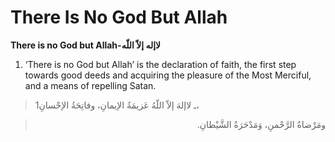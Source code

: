 There Is No God But Allah
=========================

**There is no God but Allah-لاإله إلاّ اللّه**

1. ‘There is no God but Allah’ is the declaration of faith, the first
step towards good deeds and acquiring the pleasure of the Most Merciful,
and a means of repelling Satan.

> 1ـ لاإلهَ إلاّ اللّهُ عَزيمَةُ الإيمانِ، وفاتِحَةُ الإحْسانِ،
<blockquote dir="rtl">
  <p>
ومَرْضاةُ الرَّحْمنِ، وَمَدْحَرَةُ الشَّيْطانِ.
  </p>
</blockquote>


